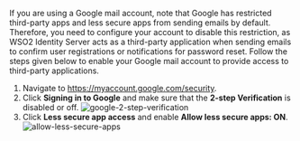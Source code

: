 If you are using a Google mail account, note that Google has restricted third-party apps and less secure apps from sending emails by default. Therefore, you need to configure your account to disable this restriction, as WSO2 Identity Server acts as a third-party application when sending emails to confirm user registrations or notifications for password reset. Follow the steps given below to enable your Google mail account to provide access to third-party applications.
1.  Navigate to <https://myaccount.google.com/security>.
2.  Click **Signing in to Google** and make sure that the **2-step Verification** is disabled or off.
    ![google-2-step-verification](../../../../assets/img/fragments/google-2-step-verification.png)
3.  Click **Less secure app access** and enable **Allow less secure apps: ON**.
    ![allow-less-secure-apps](../../../../assets/img/fragments/allow-less-secure-apps.png)  